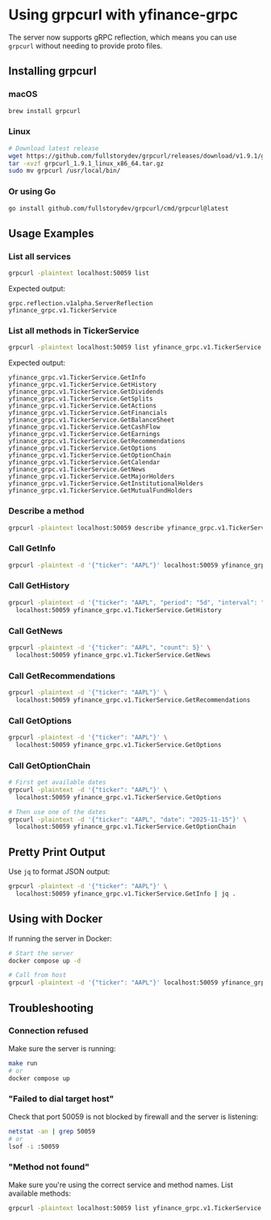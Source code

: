 # Using grpcurl with yfinance-grpc

The server now supports gRPC reflection, which means you can use `grpcurl` without needing to provide proto files.

## Installing grpcurl

### macOS
```bash
brew install grpcurl
```

### Linux
```bash
# Download latest release
wget https://github.com/fullstorydev/grpcurl/releases/download/v1.9.1/grpcurl_1.9.1_linux_x86_64.tar.gz
tar -xvzf grpcurl_1.9.1_linux_x86_64.tar.gz
sudo mv grpcurl /usr/local/bin/
```

### Or using Go
```bash
go install github.com/fullstorydev/grpcurl/cmd/grpcurl@latest
```

## Usage Examples

### List all services
```bash
grpcurl -plaintext localhost:50059 list
```

Expected output:
```
grpc.reflection.v1alpha.ServerReflection
yfinance_grpc.v1.TickerService
```

### List all methods in TickerService
```bash
grpcurl -plaintext localhost:50059 list yfinance_grpc.v1.TickerService
```

Expected output:
```
yfinance_grpc.v1.TickerService.GetInfo
yfinance_grpc.v1.TickerService.GetHistory
yfinance_grpc.v1.TickerService.GetDividends
yfinance_grpc.v1.TickerService.GetSplits
yfinance_grpc.v1.TickerService.GetActions
yfinance_grpc.v1.TickerService.GetFinancials
yfinance_grpc.v1.TickerService.GetBalanceSheet
yfinance_grpc.v1.TickerService.GetCashFlow
yfinance_grpc.v1.TickerService.GetEarnings
yfinance_grpc.v1.TickerService.GetRecommendations
yfinance_grpc.v1.TickerService.GetOptions
yfinance_grpc.v1.TickerService.GetOptionChain
yfinance_grpc.v1.TickerService.GetCalendar
yfinance_grpc.v1.TickerService.GetNews
yfinance_grpc.v1.TickerService.GetMajorHolders
yfinance_grpc.v1.TickerService.GetInstitutionalHolders
yfinance_grpc.v1.TickerService.GetMutualFundHolders
```

### Describe a method
```bash
grpcurl -plaintext localhost:50059 describe yfinance_grpc.v1.TickerService.GetInfo
```

### Call GetInfo
```bash
grpcurl -plaintext -d '{"ticker": "AAPL"}' localhost:50059 yfinance_grpc.v1.TickerService.GetInfo
```

### Call GetHistory
```bash
grpcurl -plaintext -d '{"ticker": "AAPL", "period": "5d", "interval": "1d"}' \
  localhost:50059 yfinance_grpc.v1.TickerService.GetHistory
```

### Call GetNews
```bash
grpcurl -plaintext -d '{"ticker": "AAPL", "count": 5}' \
  localhost:50059 yfinance_grpc.v1.TickerService.GetNews
```

### Call GetRecommendations
```bash
grpcurl -plaintext -d '{"ticker": "AAPL"}' \
  localhost:50059 yfinance_grpc.v1.TickerService.GetRecommendations
```

### Call GetOptions
```bash
grpcurl -plaintext -d '{"ticker": "AAPL"}' \
  localhost:50059 yfinance_grpc.v1.TickerService.GetOptions
```

### Call GetOptionChain
```bash
# First get available dates
grpcurl -plaintext -d '{"ticker": "AAPL"}' \
  localhost:50059 yfinance_grpc.v1.TickerService.GetOptions

# Then use one of the dates
grpcurl -plaintext -d '{"ticker": "AAPL", "date": "2025-11-15"}' \
  localhost:50059 yfinance_grpc.v1.TickerService.GetOptionChain
```

## Pretty Print Output

Use `jq` to format JSON output:

```bash
grpcurl -plaintext -d '{"ticker": "AAPL"}' \
  localhost:50059 yfinance_grpc.v1.TickerService.GetInfo | jq .
```

## Using with Docker

If running the server in Docker:

```bash
# Start the server
docker compose up -d

# Call from host
grpcurl -plaintext -d '{"ticker": "AAPL"}' localhost:50059 yfinance_grpc.v1.TickerService.GetInfo
```

## Troubleshooting

### Connection refused
Make sure the server is running:
```bash
make run
# or
docker compose up
```

### "Failed to dial target host"
Check that port 50059 is not blocked by firewall and the server is listening:
```bash
netstat -an | grep 50059
# or
lsof -i :50059
```

### "Method not found"
Make sure you're using the correct service and method names. List available methods:
```bash
grpcurl -plaintext localhost:50059 list yfinance_grpc.v1.TickerService
```
